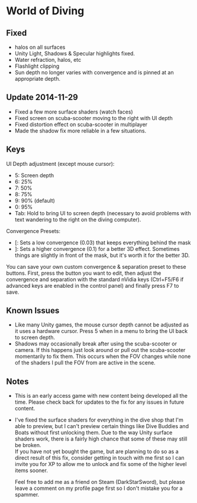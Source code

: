 World of Diving
===============

Fixed
-----
- halos on all surfaces
- Unity Light, Shadows & Specular highlights fixed.
- Water refraction, halos, etc
- Flashlight clipping
- Sun depth no longer varies with convergence and is pinned at an appropriate
  depth.

Update 2014-11-29
-----------------
- Fixed a few more surface shaders (watch faces)
- Fixed screen on scuba-scooter moving to the right with UI depth
- Fixed distortion effect on scuba-scooter in multiplayer
- Made the shadow fix more reliable in a few situations.

Keys
----
UI Depth adjustment (except mouse cursor):

- 5: Screen depth
- 6: 25%
- 7: 50%
- 8: 75%
- 9: 90% (default)
- 0: 95%
- Tab: Hold to bring UI to screen depth (necessary to avoid problems with text
  wandering to the right on the diving computer).


Convergence Presets:

- [: Sets a low convergence (0.03) that keeps everything behind the mask
- ]: Sets a higher convergence (0.1) for a better 3D effect. Sometimes things
  are slightly in front of the mask, but it's worth it for the better 3D.

You can save your own custom convergence & separation preset to these buttons.
First, press the button you want to edit, then adjust the convergence and
separation with the standard nVidia keys (Ctrl+F5/F6 if advanced keys are
enabled in the control panel) and finally press F7 to save.

Known Issues
------------
- Like many Unity games, the mouse cursor depth cannot be adjusted as it uses a
  hardware cursor. Press 5 when in a menu to bring the UI back to screen depth.
- Shadows may occasionally break after using the scuba-scooter or camera. If
  this happens just look around or pull out the scuba-scooter momentarily to
  fix them. This occurs when the FOV changes while none of the shaders I pull
  the FOV from are active in the scene.

Notes
-----
- This is an early access game with new content being developed all the time.
  Please check back for updates to the fix for any issues in future content.

- I've fixed the surface shaders for everything in the dive shop that I'm able
  to preview, but I can't preview certain things like Dive Buddies and Boats
  without first unlocking them. Due to the way Unity surface shaders work,
  there is a fairly high chance that some of these may still be broken.  
  If you have not yet bought the game, but are planning to do so as a direct
  result of this fix, consider getting in touch with me first so I can invite
  you for XP to allow me to unlock and fix some of the higher level items
  sooner.

  Feel free to add me as a friend on Steam (DarkStarSword), but please leave a
  comment on my profile page first so I don't mistake you for a spammer.
